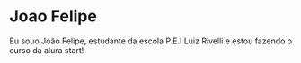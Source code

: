 # Joao Felipe
Eu souo João Felipe, estudante da escola P.E.I Luiz Rivelli e estou fazendo o curso da alura start!

